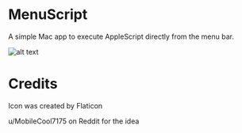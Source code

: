 # MenuScript
A simple Mac app to execute AppleScript directly from the menu bar.

![alt text](https://private-user-images.githubusercontent.com/114987790/378177701-b0585cef-4dc8-4e1f-a9ac-9a090375117d.png?jwt=eyJhbGciOiJIUzI1NiIsInR5cCI6IkpXVCJ9.eyJpc3MiOiJnaXRodWIuY29tIiwiYXVkIjoicmF3LmdpdGh1YnVzZXJjb250ZW50LmNvbSIsImtleSI6ImtleTUiLCJleHAiOjE3Mjk0MjA1ODksIm5iZiI6MTcyOTQyMDI4OSwicGF0aCI6Ii8xMTQ5ODc3OTAvMzc4MTc3NzAxLWIwNTg1Y2VmLTRkYzgtNGUxZi1hOWFjLTlhMDkwMzc1MTE3ZC5wbmc_WC1BbXotQWxnb3JpdGhtPUFXUzQtSE1BQy1TSEEyNTYmWC1BbXotQ3JlZGVudGlhbD1BS0lBVkNPRFlMU0E1M1BRSzRaQSUyRjIwMjQxMDIwJTJGdXMtZWFzdC0xJTJGczMlMkZhd3M0X3JlcXVlc3QmWC1BbXotRGF0ZT0yMDI0MTAyMFQxMDMxMjlaJlgtQW16LUV4cGlyZXM9MzAwJlgtQW16LVNpZ25hdHVyZT1iMWY4MTBiMWY1YWM0NTc5NDYxZTdkZGM4YWQ2MTFkZDljNmMyNDRkY2MxZmJjNTBkMGJhYTBhNmRjNDExNDg2JlgtQW16LVNpZ25lZEhlYWRlcnM9aG9zdCJ9.l20OdL6AZ4V-fce6wlrkeqDNLGA8FDEr1xQ-lbt95FY)

# Credits
Icon was created by Flaticon

u/MobileCool7175 on Reddit for the idea
